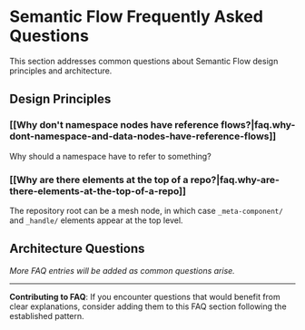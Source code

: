 
# Semantic Flow Frequently Asked Questions

This section addresses common questions about Semantic Flow design principles and architecture.

## Design Principles

### [[Why don't namespace nodes have reference flows?|faq.why-dont-namespace-and-data-nodes-have-reference-flows]]
Why should a namespace have to refer to something?

### [[Why are there elements at the top of a repo?|faq.why-are-there-elements-at-the-top-of-a-repo]]
The repository root can be a mesh node, in which case `_meta-component/` and `_handle/` elements appear at the top level. 

## Architecture Questions

*More FAQ entries will be added as common questions arise.*

---

**Contributing to FAQ**: If you encounter questions that would benefit from clear explanations, consider adding them to this FAQ section following the established pattern.
